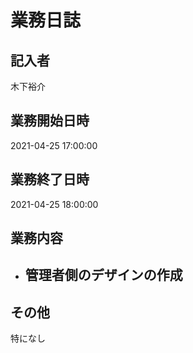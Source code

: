 # 業務日誌

## 記入者

木下裕介

## 業務開始日時

2021-04-25 17:00:00

## 業務終了日時

2021-04-25 18:00:00

## 業務内容

- 管理者側のデザインの作成
	- 

## その他

特になし